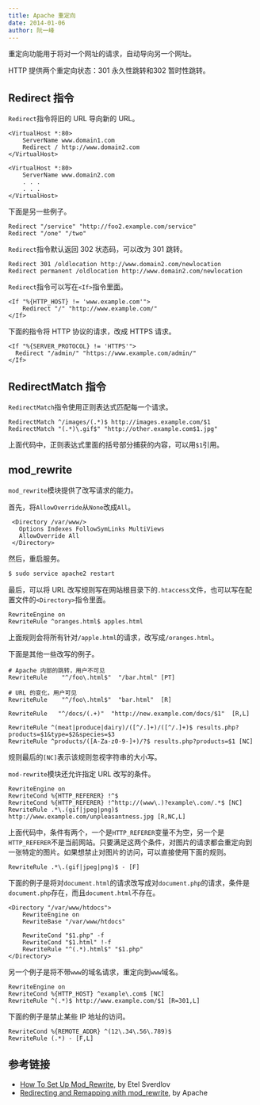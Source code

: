 ```yaml
---
title: Apache 重定向
date: 2014-01-06
author: 阮一峰
---
```


重定向功能用于将对一个网址的请求，自动导向另一个网址。

HTTP 提供两个重定向状态：301 永久性跳转和302 暂时性跳转。

## Redirect 指令

`Redirect`指令将旧的 URL 导向新的 URL。

```
<VirtualHost *:80>
	ServerName www.domain1.com
	Redirect / http://www.domain2.com
</VirtualHost>

<VirtualHost *:80>
	ServerName www.domain2.com
	. . .
	. . .
</VirtualHost>
```

下面是另一些例子。

```
Redirect "/service" "http://foo2.example.com/service"
Redirect "/one" "/two"
```

`Redirect`指令默认返回 302 状态码，可以改为 301 跳转。

```
Redirect 301 /oldlocation http://www.domain2.com/newlocation
Redirect permanent /oldlocation http://www.domain2.com/newlocation
```

`Redirect`指令可以写在`<If>`指令里面。

```
<If "%{HTTP_HOST} != 'www.example.com'">
    Redirect "/" "http://www.example.com/"
</If>
```

下面的指令将 HTTP 协议的请求，改成 HTTPS 请求。

```
<If "%{SERVER_PROTOCOL} != 'HTTPS'">
  Redirect "/admin/" "https://www.example.com/admin/"
</If>
```

## RedirectMatch 指令

`RedirectMatch`指令使用正则表达式匹配每一个请求。

```
RedirectMatch ^/images/(.*)$ http://images.example.com/$1
RedirectMatch "(.*)\.gif$" "http://other.example.com$1.jpg"
```

上面代码中，正则表达式里面的括号部分捕获的内容，可以用`$1`引用。

## mod_rewrite

`mod_rewrite`模块提供了改写请求的能力。

首先，将`AllowOverride`从`None`改成`All`。

```
 <Directory /var/www/>
   Options Indexes FollowSymLinks MultiViews
   AllowOverride All
 </Directory>
```

然后，重启服务。

```bash
$ sudo service apache2 restart
```

最后，可以将 URL 改写规则写在网站根目录下的`.htaccess`文件，也可以写在配置文件的`<Directory>`指令里面。

```
RewriteEngine on
RewriteRule ^oranges.html$ apples.html
```

上面规则会将所有针对`/apple.html`的请求，改写成`/oranges.html`。

下面是其他一些改写的例子。

```
# Apache 内部的跳转，用户不可见
RewriteRule    "^/foo\.html$"  "/bar.html" [PT]

# URL 的变化，用户可见
RewriteRule    "^/foo\.html$"  "bar.html"  [R]

RewriteRule   "^/docs/(.+)"  "http://new.example.com/docs/$1"  [R,L]

RewriteRule ^(meat|produce|dairy)/([^/.]+)/([^/.]+)$ results.php?products=$1&type=$2&species=$3
RewriteRule ^products/([A-Za-z0-9-]+)/?$ results.php?products=$1 [NC]
```

规则最后的`[NC]`表示该规则忽视字符串的大小写。

`mod-rewrite`模块还允许指定 URL 改写的条件。

```
RewriteEngine on
RewriteCond %{HTTP_REFERER} !^$
RewriteCond %{HTTP_REFERER} !^http://(www\.)?example\.com/.*$ [NC]
RewriteRule .*\.(gif|jpeg|png)$ http://www.example.com/unpleasantness.jpg [R,NC,L]
```

上面代码中，条件有两个，一个是`HTTP_REFERER`变量不为空，另一个是`HTTP_REFERER`不是当前网站。只要满足这两个条件，对图片的请求都会重定向到一张特定的图片。如果想禁止对图片的访问，可以直接使用下面的规则。

```
RewriteRule .*\.(gif|jpeg|png)$ - [F]
```

下面的例子是将对`document.html`的请求改写成对`document.php`的请求，条件是`document.php`存在，而且`document.html`不存在。

```
<Directory "/var/www/htdocs">
    RewriteEngine on
    RewriteBase "/var/www/htdocs"

    RewriteCond "$1.php" -f
    RewriteCond "$1.html" !-f
    RewriteRule "^(.*).html$" "$1.php"
</Directory>
```

另一个例子是将不带`www`的域名请求，重定向到`www`域名。

```
RewriteEngine on
RewriteCond %{HTTP_HOST} ^example\.com$ [NC]
RewriteRule ^(.*)$ http://www.example.com/$1 [R=301,L]
```

下面的例子是禁止某些 IP 地址的访问。

```
RewriteCond %{REMOTE_ADDR} ^(12\.34\.56\.789)$
RewriteRule (.*) - [F,L]
```

## 参考链接

- [How To Set Up Mod_Rewrite](https://www.digitalocean.com/community/tutorials/how-to-set-up-mod_rewrite), by Etel Sverdlov
- [Redirecting and Remapping with mod_rewrite](https://httpd.apache.org/docs/2.4/rewrite/remapping.html), by Apache
